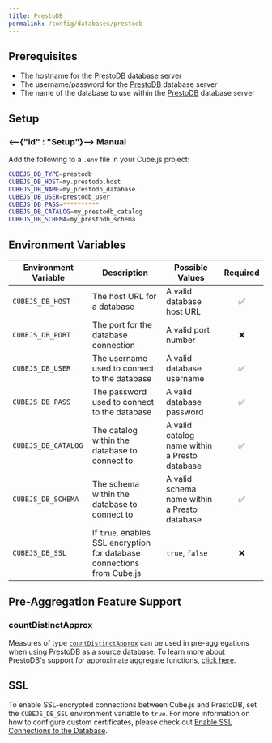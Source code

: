 ```yaml
---
title: PrestoDB
permalink: /config/databases/prestodb
---
```


## Prerequisites

- The hostname for the [PrestoDB][prestodb] database server
- The username/password for the [PrestoDB][prestodb] database server
- The name of the database to use within the [PrestoDB][prestodb] database
  server

## Setup

### <--{"id" : "Setup"}--> Manual

Add the following to a `.env` file in your Cube.js project:

```bash
CUBEJS_DB_TYPE=prestodb
CUBEJS_DB_HOST=my.prestodb.host
CUBEJS_DB_NAME=my_prestodb_database
CUBEJS_DB_USER=prestodb_user
CUBEJS_DB_PASS=**********
CUBEJS_DB_CATALOG=my_prestodb_catalog
CUBEJS_DB_SCHEMA=my_prestodb_schema
```

## Environment Variables

| Environment Variable | Description                                                             | Possible Values                               | Required |
| -------------------- | ----------------------------------------------------------------------- | --------------------------------------------- | :------: |
| `CUBEJS_DB_HOST`     | The host URL for a database                                             | A valid database host URL                     |    ✅    |
| `CUBEJS_DB_PORT`     | The port for the database connection                                    | A valid port number                           |    ❌    |
| `CUBEJS_DB_USER`     | The username used to connect to the database                            | A valid database username                     |    ✅    |
| `CUBEJS_DB_PASS`     | The password used to connect to the database                            | A valid database password                     |    ✅    |
| `CUBEJS_DB_CATALOG`  | The catalog within the database to connect to                           | A valid catalog name within a Presto database |    ✅    |
| `CUBEJS_DB_SCHEMA`   | The schema within the database to connect to                            | A valid schema name within a Presto database  |    ✅    |
| `CUBEJS_DB_SSL`      | If `true`, enables SSL encryption for database connections from Cube.js | `true`, `false`                               |    ❌    |

## Pre-Aggregation Feature Support

### countDistinctApprox

Measures of type
[`countDistinctApprox`][ref-schema-ref-types-formats-countdistinctapprox] can be
used in pre-aggregations when using PrestoDB as a source database. To learn more
about PrestoDB's support for approximate aggregate functions, [click
here][presto-docs-approx-agg-fns].

## SSL

To enable SSL-encrypted connections between Cube.js and PrestoDB, set the
`CUBEJS_DB_SSL` environment variable to `true`. For more information on how to
configure custom certificates, please check out [Enable SSL Connections to the
Database][ref-recipe-enable-ssl].

[prestodb]: https://prestodb.io/
[presto-docs-approx-agg-fns]:
  https://prestodb.io/docs/current/functions/aggregate.html
[ref-recipe-enable-ssl]: /recipes/enable-ssl-connections-to-database
[ref-schema-ref-types-formats-countdistinctapprox]:
  /schema/reference/types-and-formats#count-distinct-approx
